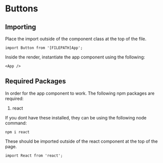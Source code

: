 # Buttons

## Importing

Place the import outside of the component class at the top of the file.

~~~~
import Button from '[FILEPATH]App';
~~~~

Inside the render, instantiate the app component using the following:

~~~~
<App />
~~~~

## Required Packages

In order for the app component to work. The following npm packages are required:

1. react

If you dont have these installed, they can be using the following node command:

~~~
npm i react
~~~~

These should be imported outside of the react component at the top of the page.

~~~
import React from 'react';
~~~